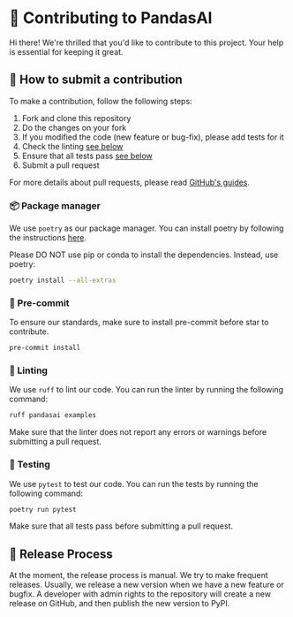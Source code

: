# 🐼 Contributing to PandasAI

Hi there! We're thrilled that you'd like to contribute to this project. Your help is essential for keeping it great.

## 🤝 How to submit a contribution

To make a contribution, follow the following steps:

1. Fork and clone this repository
2. Do the changes on your fork
3. If you modified the code (new feature or bug-fix), please add tests for it
4. Check the linting [see below](https://github.com/gventuri/pandas-ai/blob/main/CONTRIBUTING.md#-linting)
5. Ensure that all tests pass [see below](https://github.com/gventuri/pandas-ai/blob/main/CONTRIBUTING.md#-testing)
6. Submit a pull request

For more details about pull requests, please read [GitHub's guides](https://docs.github.com/en/pull-requests/collaborating-with-pull-requests/proposing-changes-to-your-work-with-pull-requests/creating-a-pull-request).


### 📦 Package manager

We use `poetry` as our package manager. You can install poetry by following the instructions [here](https://python-poetry.org/docs/#installation).

Please DO NOT use pip or conda to install the dependencies. Instead, use poetry:

```bash
poetry install --all-extras
```

### 📌 Pre-commit

To ensure our standards, make sure to install pre-commit before star to contribute.

```bash
pre-commit install
```

### 🧹 Linting

We use `ruff` to lint our code. You can run the linter by running the following command:

```bash
ruff pandasai examples
```

Make sure that the linter does not report any errors or warnings before submitting a pull request.

### 🧪 Testing

We use `pytest` to test our code. You can run the tests by running the following command:

```bash
poetry run pytest
```

Make sure that all tests pass before submitting a pull request.

## 🚀 Release Process

At the moment, the release process is manual. We try to make frequent releases. Usually, we release a new version when we have a new feature or bugfix. A developer with admin rights to the repository will create a new release on GitHub, and then publish the new version to PyPI.
